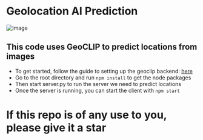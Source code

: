 # Geolocation AI Prediction
![image](https://github.com/user-attachments/assets/557504bf-195b-4ade-8153-a2a05ed9c52b)

## This code uses GeoCLIP to predict locations from images
- To get started, follow the guide to setting up the geoclip backend: [here](geo-clip\README.md)
- Go to the root directory and run `npm install` to get the node packages
- Then start server.py to run the server we need to predict locations
- Once the server is running, you can start the client with `npm start`
# **If this repo is of any use to you, please give it a star**

